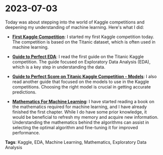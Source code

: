 # 2023-07-03

Today was about stepping into the world of Kaggle competitions and deepening my understanding of machine learning. Here's what I did:

- **[First Kaggle Competition](https://www.kaggle.com/competitions/titanic/overview/description)**: I started my first Kaggle competition today. The competition is based on the Titanic dataset, which is often used in machine learning.

- **[Guide to Perfect EDA](https://www.kaggle.com/code/computervisi/titanic-eda)**: I read the first guide on the Titanic Kaggle competition. The guide focused on Exploratory Data Analysis (EDA), which is a key step in understanding the data.

- **[Guide to Perfect Score on Titanic Kaggle Competition - Models](https://www.kaggle.com/code/computervisi/all-best-models)**: I also read another guide that focused on the models to use in the Kaggle competitions. Choosing the right model is crucial in getting accurate predictions.

- **[Mathematics For Machine Learning](https://mml-book.github.io/)**: I have started reading a book on the mathematics required for machine learning, and I have already finished the first chapter. While I do have some prior knowledge, it would be beneficial to refresh my memory and acquire new information. Understanding the mathematics behind the algorithms can assist in selecting the optimal algorithm and fine-tuning it for improved performance.

**Tags**: Kaggle, EDA, Machine Learning, Mathematics, Exploratory Data Analysis
